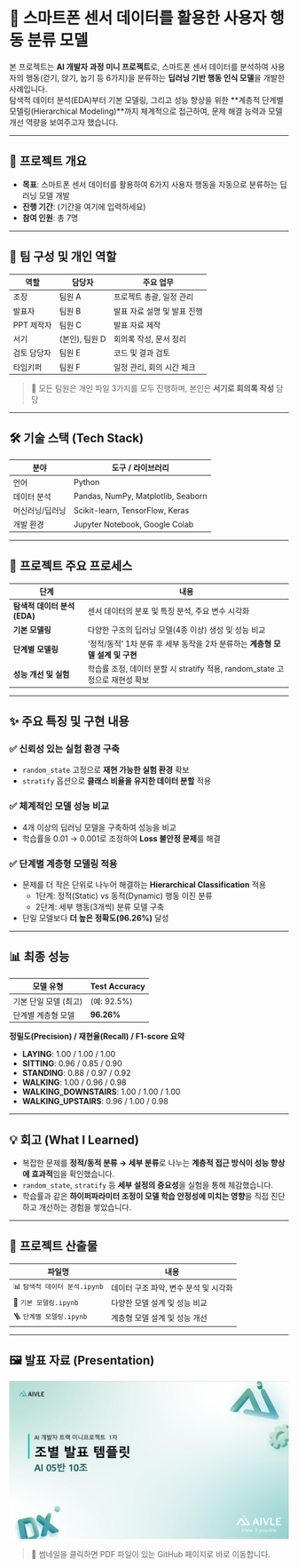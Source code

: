 # 🚶 스마트폰 센서 데이터를 활용한 사용자 행동 분류 모델

본 프로젝트는 **AI 개발자 과정 미니 프로젝트**로, 스마트폰 센서 데이터를 분석하여 사용자의 행동(걷기, 앉기, 눕기 등 6가지)을 분류하는 **딥러닝 기반 행동 인식 모델**을 개발한 사례입니다.  
탐색적 데이터 분석(EDA)부터 기본 모델링, 그리고 성능 향상을 위한 **계층적 단계별 모델링(Hierarchical Modeling)**까지 체계적으로 접근하여, 문제 해결 능력과 모델 개선 역량을 보여주고자 했습니다.

---

## 📌 프로젝트 개요

- **목표**: 스마트폰 센서 데이터를 활용하여 6가지 사용자 행동을 자동으로 분류하는 딥러닝 모델 개발  
- **진행 기간**: (기간을 여기에 입력하세요)  
- **참여 인원**: 총 7명

---

## 👥 팀 구성 및 개인 역할

| 역할 | 담당자 | 주요 업무 |
|------|--------|-----------|
| 조장 | 팀원 A | 프로젝트 총괄, 일정 관리 |
| 발표자 | 팀원 B | 발표 자료 설명 및 발표 진행 |
| PPT 제작자 | 팀원 C | 발표 자료 제작 |
| 서기 | (본인), 팀원 D | 회의록 작성, 문서 정리 |
| 검토 담당자 | 팀원 E | 코드 및 결과 검토 |
| 타임키퍼 | 팀원 F | 일정 관리, 회의 시간 체크 |

> 🔹 모든 팀원은 개인 파일 3가지를 모두 진행하며, 본인은 **서기로 회의록 작성** 담당

---

## 🛠️ 기술 스택 (Tech Stack)

| 분야 | 도구 / 라이브러리 |
|------|--------------------|
| 언어 | Python |
| 데이터 분석 | Pandas, NumPy, Matplotlib, Seaborn |
| 머신러닝/딥러닝 | Scikit-learn, TensorFlow, Keras |
| 개발 환경 | Jupyter Notebook, Google Colab |

---

## 👣 프로젝트 주요 프로세스

| 단계 | 내용 |
|------|------|
| **탐색적 데이터 분석 (EDA)** | 센서 데이터의 분포 및 특징 분석, 주요 변수 시각화 |
| **기본 모델링** | 다양한 구조의 딥러닝 모델(4종 이상) 생성 및 성능 비교 |
| **단계별 모델링** | ‘정적/동적’ 1차 분류 후 세부 동작을 2차 분류하는 **계층형 모델 설계 및 구현** |
| **성능 개선 및 실험** | 학습률 조정, 데이터 분할 시 stratify 적용, random_state 고정으로 재현성 확보 |

---

## ✨ 주요 특징 및 구현 내용

### ✅ 신뢰성 있는 실험 환경 구축  
- `random_state` 고정으로 **재현 가능한 실험 환경** 확보  
- `stratify` 옵션으로 **클래스 비율을 유지한 데이터 분할** 적용

### ✅ 체계적인 모델 성능 비교  
- 4개 이상의 딥러닝 모델을 구축하여 성능을 비교  
- 학습률을 0.01 → 0.001로 조정하여 **Loss 불안정 문제**를 해결

### ✅ 단계별 계층형 모델링 적용  
- 문제를 더 작은 단위로 나누어 해결하는 **Hierarchical Classification** 적용  
  - 1단계: 정적(Static) vs 동적(Dynamic) 행동 이진 분류  
  - 2단계: 세부 행동(3개씩) 분류 모델 구축  
- 단일 모델보다 **더 높은 정확도(96.26%)** 달성

---

## 📊 최종 성능

| 모델 유형 | Test Accuracy |
|-----------|---------------|
| 기본 단일 모델 (최고) | (예: 92.5%) |
| 단계별 계층형 모델 | **96.26%** |

**정밀도(Precision) / 재현율(Recall) / F1-score 요약**  

- **LAYING**: 1.00 / 1.00 / 1.00  
- **SITTING**: 0.96 / 0.85 / 0.90  
- **STANDING**: 0.88 / 0.97 / 0.92  
- **WALKING**: 1.00 / 0.96 / 0.98  
- **WALKING_DOWNSTAIRS**: 1.00 / 1.00 / 1.00  
- **WALKING_UPSTAIRS**: 0.96 / 1.00 / 0.98

---

## 💡 회고 (What I Learned)

- 복잡한 문제를 **정적/동적 분류 → 세부 분류**로 나누는 **계층적 접근 방식이 성능 향상에 효과적**임을 확인했습니다.  
- `random_state`, `stratify` 등 **세부 설정의 중요성**을 실험을 통해 체감했습니다.  
- 학습률과 같은 **하이퍼파라미터 조정이 모델 학습 안정성에 미치는 영향**을 직접 진단하고 개선하는 경험을 쌓았습니다.

---

## 📂 프로젝트 산출물

| 파일명 | 내용 |
|--------|------|
| 📊 `탐색적 데이터 분석.ipynb` | 데이터 구조 파악, 변수 분석 및 시각화 |
| 🧠 `기본 모델링.ipynb` | 다양한 모델 설계 및 성능 비교 |
| 🪜 `단계별 모델링.ipynb` | 계층형 모델 설계 및 성능 개선 |

---


## 🖼️ 발표 자료 (Presentation)

[![발표자료 확인](https://github.com/Kim-geun-woo/Smartphone-Sensor-based-Human-Activity-Recognition/raw/main/images/ppt_Smartphone%20Sensor-based%20Human%20Activity%20Recognition.png)](https://raw.githubusercontent.com/Kim-geun-woo/Smartphone-Sensor-based-Human-Activity-Recognition/main/docs/Smartphone-Sensor-based-Human-Activity-Recognition.pdf)


> 📌 썸네일을 클릭하면 PDF 파일이 있는 GitHub 페이지로 바로 이동합니다.


